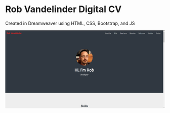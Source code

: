 # Rob Vandelinder Digital CV

Created in Dreamweaver using HTML, CSS, Bootstrap, and JS

![Website thumbnail](/images/website-thumbnail.png)
